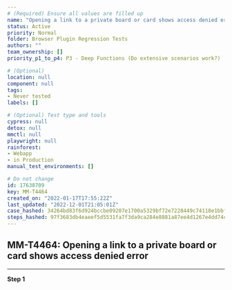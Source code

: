 ```yaml
---
# (Required) Ensure all values are filled up
name: "Opening a link to a private board or card shows access denied error"
status: Active
priority: Normal
folder: Browser Plugin Regression Tests
authors: ""
team_ownership: []
priority_p1_to_p4: P3 - Deep Functions (Do extensive scenarios work?)

# (Optional)
location: null
component: null
tags: 
- Never tested
labels: []

# (Optional) Test type and tools
cypress: null
detox: null
mmctl: null
playwright: null
rainforest: 
- Webapp
- in Production
manual_test_environments: []

# Do not change
id: 17638709
key: MM-T4464
created_on: "2022-01-17T17:55:22Z"
last_updated: "2022-12-01T21:05:01Z"
case_hashed: 34264bd83f6d924bccbe09207e1700a5329bf72e7228449c74118e1bbf063903b7279e673dfb78e0696d9e006aa024a4
steps_hashed: 97f3683db4eaeef5d5531fa7f3da9ca284e8881a87ee4d1267e4dd74c6ed9f072f466751c3066801a655928ba03982d3
---
```


<!-- (Auto-generated) Based on frontmatter's "key" and "name" -->

## MM-T4464: Opening a link to a private board or card shows access denied error

---

**Step 1**
